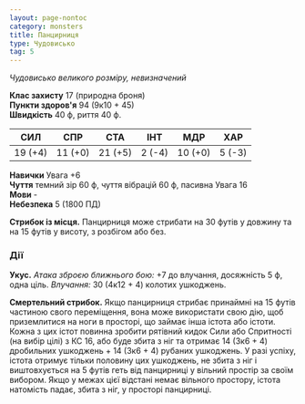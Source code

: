```yaml
---
layout: page-nontoc
category: monsters
title: Панцирниця
type: Чудовисько
tag: 5
---
```


_Чудовисько великого розміру, невизначений_  

**Клас захисту** 17 (природна броня)    
**Пункти здоров'я** 94 (9к10 + 45)    
**Швидкість** 40 ф, риття 40 ф.  

| СИЛ     | СПР     | СТА     | ІНТ    | МДР     | ХАР    |
| ------- | ------- | ------- | ------ | ------- | ------ |
| 19 (+4) | 11 (+0) | 21 (+5) | 2 (-4) | 10 (+0) | 5 (-3) |

**Навички** Увага +6    
**Чуття** темний зір 60 ф, чуття вібрацій 60 ф, пасивна Увага 16    
**Мови** -    
**Небезпека** 5 (1800 ПД)  

**Стрибок із місця.** Панцирниця може стрибати на 30 футів у довжину та на 15 футів у висоту, з розбігом або без.  

### Дії
**Укус.** _Атака зброєю ближнього бою:_ +7 до влучання, досяжність 5 ф, одна ціль. _Влучання:_ 30 (4к12 + 4) колотих ушкоджень.    

**Смертельний стрибок.** Якщо панцирниця стрибає принаймні на 15 футів частиною свого переміщення, вона може використати свою дію, щоб приземлитися на ноги в просторі, що займає інша істота або істоти. Кожна з цих істот повинна зробити рятівний кидок Сили або Спритності (на вибір цілі) з КС 16, або буде збита з ніг та отримає 14 (3к6 + 4) дробильних ушкоджень + 14 (3к6 + 4) рубаних ушкоджень. У разі успіху, істота отримує тільки половину цих ушкоджень, не збита з ніг і виштовхується на 5 футів геть від панцирниці у вільний простір за своїм вибором. Якщо у межах цієї відстані немає вільного простору, істота натомість падає, збита з ніг, у просторі панцирниці.

